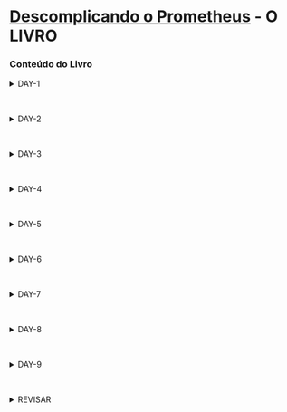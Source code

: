 # [Descomplicando o Prometheus](https://www.linuxtips.io/course/descomplicando-prometheus) - O LIVRO
### Conteúdo do Livro

<details>
<summary class="summary">DAY-1</summary>

- **[DAY-1](day-1/index.html) - Em revisão...**
    - [Por que precisamos de ferramentas como o Prometheus?](day-1/index.html#por-que-precisamos-de-ferramentas-como-o-prometheus)
    - [O que é monitorar?](day-1/index.html#o-que-e-monitorar)
        - [O monitoramento e a observabilidade](day-1/index.html#o-monitoramento-e-a-observabilidade)
    - [O que é o Prometheus?](day-1/index.html#o-que-e-o-prometheus)
        - [A arquitetura do Prometheus](day-1/index.html#a-arquitetura-do-prometheus)
    - [Instalando o Prometheus](day-1/index.html#instalando-o-prometheus)
        - [Executando o Prometheus em um node Linux](day-1/index.html#executando-o-prometheus-em-um-node-linux)
        - [Instalação do Prometheus no Linux](day-1/index.html#instalação-do-prometheus-no-linux)
    - [A sua lição de casa](day-1/index.html#a-sua-lição-de-casa)
    - [Desafio do Day-1](day-1/index.html#desafio-do-day-1)
    - [Final do Day-1](day-1/index.html#final-do-day-1)

</details>

&nbsp;

<details>
<summary class="summary">DAY-2</summary>

- **[DAY-2](day-2/index.html) - Em revisão...**
    - [O Data Model do Prometheus](day-2/index.html#o-data-model-do-prometheus)
    - [As queries do Prometheus e o PromQL](day-2/index.html#as-queries-do-prometheus-e-o-promql)
    - [O nosso primeiro exporter](day-2/index.html#o-nosso-primeiro-exporter)
    - [Nosso Primeiro Exporter no Container](day-2/index.html#nosso-primeiro-exporter-no-container)
    - [Os Targets do Prometheus](day-2/index.html#os-targets-do-prometheus)
    - [Visualizando as métricas do nosso primeiro exporter](day-2/index.html#visualizando-as-métricas-do-nosso-primeiro-exporter)
    - [Conhecendo um pouco mais sobre os tipos de dados do Prometheus](day-2/index.html#conhecendo-um-pouco-mais-sobre-os-tipos-de-dados-do-prometheus) 
    - [gauge: Medidor](day-2/index.html#gauge-medidor)
    - [counter: Contador](day-2/index.html#counter-contador)
    - [summary: Resumo](day-2/index.html#summary-resumo)
    - [histogram: Histograma](day-2/index.html#histogram-histograma)
    - [Chega por hoje!](day-2/index.html#chega-por-hoje)
    - [Lição de casa](day-2/index.html#lição-de-casa)

</details>

&nbsp;

<details>
<summary class="summary">DAY-3</summary>

- **[DAY-3](day-3/index.html) - Em revisão...**
    - [Criando o nosso segundo exporter](day-3/index.html#criando-o-nosso-segundo-exporter)
        - [Criando o nosso exporter usando Go](day-3/index.html#criando-o-nosso-exporter-usando-go)
        - [Adicionando o nosso exporter no container](day-3/index.html#adicionando-o-nosso-exporter-no-container)
        - [Adicionando o novo Target no Prometheus](day-3/index.html#adicionando-o-novo-target-no-prometheus)
    - [As Funções](day-3/index.html#as-funções)
    - [A função rate](day-3/index.html#a-função-rate)
    - [A função irate](day-3/index.html#a-função-irate)
    - [A função delta](day-3/index.html#a-função-delta)
    - [A função increase](day-3/index.html#a-função-increase)
    - [A função sum](day-3/index.html#a-função-sum)
    - [A função count](day-3/index.html#a-função-count)
    - [A função avg](day-3/index.html#a-função-avg)
    - [A função min](day-3/index.html#a-função-min)
    - [A função max](day-3/index.html#a-função-max)
    - [A função avg_over_time](day-3/index.html#a-função-avg_over_time)
    - [A função sum_over_time](day-3/index.html#a-função-sum_over_time)
    - [A função max_over_time](day-3/index.html#a-função-max_over_time)
    - [A função min_over_time](day-3/index.html#a-função-min_over_time)
    - [A função stddev_over_time](day-3/index.html#a-função-stddev_over_time)
    - [A função by](day-3/index.html#a-função-by)
    - [A função without](day-3/index.html#a-função-without)
    - [A função histogram_quantile e quantile](day-3/index.html#a-função-histogram_quantile-e-quantile)
    - [Praticando e usando as funções](day-3/index.html#praticando-e-usando-as-funções)
    - [Operadores](day-3/index.html#operadores)
        - [Operador de igualdade](day-3/index.html#operador-de-igualdade)
        - [Operador de diferença](day-3/index.html#operador-de-diferença)
        - [Operador de maior que](day-3/index.html#operador-de-maior-que)
        - [Operador de menor que](day-3/index.html#operador-de-menor-que)
        - [Operador de maior ou igual que](day-3/index.html#operador-de-maior-ou-igual-que)
        - [Operador de menor ou igual que](day-3/index.html#operador-de-menor-ou-igual-que)
        - [Operador de multiplicação](day-3/index.html#operador-de-multiplicação)
        - [Operador de divisão](day-3/index.html#operador-de-divisão)
        - [Operador de adição](day-3/index.html#operador-de-adição)
        - [Operador de subtração](day-3/index.html#operador-de-subtração)
        - [Operador de modulo](day-3/index.html#operador-de-modulo)
        - [Operador de potenciação](day-3/index.html#operador-de-potenciação)
        - [Operador de agrupamento](day-3/index.html#operador-de-agrupamento)
        - [Operador de concatenação](day-3/index.html#operador-de-concatenação)
        - [Operador de comparação de strings](day-3/index.html#operador-de-comparação-de-strings)
        - [Chega de operadores por hoje](day-3/index.html#chega-de-operadores-por-hoje)
    - [O Node Exporter](day-3/index.html#o-node-exporter)
        - [Os Collectors](day-3/index.html#os-collectors)
        - [Instalação do Node Exporter no Linux](day-3/index.html#instalação-do-node-exporter-no-linux)
        - [Adicionando o Node Exporter no Prometheus](day-3/index.html#adicionando-o-node-exporter-no-prometheus)
        - [Habilitando novos collectors no Node Exporter](day-3/index.html#habilitando-novos-collectors-no-node-exporter)
    - [Algumas queries capturando métricas do Node Exporter](day-3/index.html#algumas-queries-capturando-métricas-do-node-exporter)
    - [O Grafana](day-3/index.html#o-grafana)
    - [Instalação do Grafana](day-3/index.html#instalação-do-grafana)
    - [Adicionando o Prometheus como Data Source](day-3/index.html#adicionando-o-prometheus-como-data-source)
    - [Criando o nosso primeiro Dashboard](day-3/index.html#criando-o-nosso-primeiro-dashboard)
    - [Chega por hoje!](day-3/index.html#chega-por-hoje)
    - [Lição de casa](day-3/index.html#lição-de-casa)
    - [Referências](day-3/index.html#referências)

</details>

&nbsp;

<details>
<summary class="summary">DAY-4</summary>

- **[DAY-4](day-4/index.html) - Em revisão...**
    - [O que iremos ver hoje?](day-4/index.html#o-que-iremos-ver-hoje)
    - [Conteúdo do Day-4](day-4/index.html#conteúdo-do-day-4)
    - [O Grafana](day-4/index.html#o-grafana)
    - [Instalando o Grafana](day-4/index.html#instalando-o-grafana)
    - [Adicionando o Prometheus como Data Source](day-4/index.html#adicionando-o-prometheus-como-data-source)
    - [Criando o nosso primeiro Dashboard](day-4/index.html#criando-o-nosso-primeiro-dashboard)
    - [Alertmanager](day-4/index.html#alertmanager)
    - [Instalando o Alertmanager](day-4/index.html#instalando-o-alertmanager)

</details>

&nbsp;

<details>
<summary class="summary">DAY-5</summary>

- **[DAY-5](day-5/index.html) - Em revisão...**

</details>

&nbsp;

<details>
<summary class="summary">DAY-6</summary>

- **[DAY-6](day-6/index.html) - Em revisão...**
    - [O que iremos ver hoje](day-6/index.html#o-que-iremos-ver-hoje)
    - [Conteúdo do Day-6](day-6/index.html#conteúdo-do-day-6)
    - [O que é o kube-prometheus](day-6/index.html#o-que-é-o-kube-prometheus)
    - [Instalando o nosso cluster Kubernetes](day-6/index.html#instalando-o-nosso-cluster-kubernetes)
    - [Instalando o Kube-Prometheus](day-6/index.html#instalando-o-kube-prometheus)
    - [Acessando o Grafana](day-6/index.html#acessando-o-grafana)
    - [Acessando o Prometheus](day-6/index.html#acessando-o-prometheus)
    - [Acessando o AlertManager](day-6/index.html#acessando-o-alertmanager)
    - [Chega por hoje!](day-6/index.html#chega-por-hoje)
    - [Lição de casa](day-6/index.html#lição-de-casa)

</details>

&nbsp;

<details>
<summary class="summary">DAY-7</summary>

- **[DAY-7](day-7/index.html) - Em revisão...**
    - [O que iremos ver hoje?](day-7/index.html#o-que-iremos-ver-hoje)
    - [Conteúdo do Day-7](day-7/index.html#conteúdo-do-day-7)
    - [Os ServiceMonitors](day-7/index.html#os-servicemonitors)
    - [Criando um ServiceMonitor](day-7/index.html#criando-um-servicemonitor)
    - [Os PodMonitors](day-7/index.html#os-podmonitors)
    - [Criando um PodMonitor](day-7/index.html#criando-um-podmonitor)
    - [Criando nosso primeiro alerta](day-7/index.html#criando-nosso-primeiro-alerta)
    - [O que é um PrometheusRule?](day-7/index.html#o-que-é-um-prometheusrule)
        - [Criando um PrometheusRule](day-7/index.html#criando-um-prometheusrule)
    - [Chega por hoje!](day-7/index.html#chega-por-hoje)
    - [Lição de casa](day-7/index.html#lição-de-casa)

</details>

&nbsp;

<details>
<summary class="summary">DAY-8</summary>

- **[DAY-8](day-8/index.html) - Em revisão...**
    - [O que iremos ver hoje?](day-8/index.html#o-que-iremos-ver-hoje)
    - [Conteúdo do Day-8](day-8/index.html#conteúdo-do-day-8)
    - [Vamos brincar com as métricas do Kubernetes](day-8/index.html#vamos-brincar-com-as-métricas-do-kubernetes)
        - [O que podemos saber sobre os nodes do nosso cluster?](day-8/index.html#o-que-podemos-saber-sobre-os-nodes-do-nosso-cluster)
        - [Quantos nós temos no nosso cluster?](day-8/index.html#quantos-nós-temos-no-nosso-cluster)
        - [Qual a quantidade de CPU e memória que cada nó tem?](day-8/index.html#qual-a-quantidade-de-cpu-e-memória-que-cada-nó-tem)
        - [O nó está disponível para receber novos pods?](day-8/index.html#o-nó-está-disponível-para-receber-novos-pods)
        - [Qual a quantidade de informação que cada nó está recebendo e enviando?](day-8/index.html#qual-a-quantidade-de-informação-que-cada-nó-está-recebendo-e-enviando)
        - [Quantos pods estão rodando em cada nó?](day-8/index.html#quantos-pods-estão-rodando-em-cada-nó)
    - [Agora vamos saber se o nosso cluster está com problemas](day-8/index.html#agora-vamos-saber-se-o-nosso-cluster-está-com-problemas)
        - [O que podemos saber sobre os pods do nosso cluster?](day-8/index.html#o-que-podemos-saber-sobre-os-pods-do-nosso-cluster)
        - [Quantos pods estão rodando no nosso cluster?](day-8/index.html#quantos-pods-estão-rodando-no-nosso-cluster)
        - [Quantos pods estão com problemas?](day-8/index.html#quantos-pods-estão-com-problemas)
        - [Verificar os pods e os limites de memória e CPU configurados](day-8/index.html#verificar-os-pods-e-os-limites-de-memória-e-cpu-configurados)
        - [Verificar se o cluster está com problemas relacionados ao disco](day-8/index.html#verificar-se-o-cluster-está-com-problemas-relacionados-ao-disco)
        - [Verificar se o cluster está com problemas relacionados a memória](day-8/index.html#verificar-se-o-cluster-está-com-problemas-relacionados-a-memória)
    - [E como saber se meus deployments estão com problemas?](day-8/index.html#e-como-saber-se-meus-deployments-estão-com-problemas)
        - [Quantos deployments estão rodando no meu cluster?](day-8/index.html#quantos-deployments-estão-rodando-no-meu-cluster)
        - [Quantos deployments estão com problemas?](day-8/index.html#quantos-deployments-estão-com-problemas)
        - [Qual o status dos meus deployments?](day-8/index.html#qual-o-status-dos-meus-deployments)
    - [E como saber se meus serviços estão com problemas?](day-8/index.html#e-como-saber-se-meus-serviços-estão-com-problemas)
        - [Quantos serviços estão rodando no meu cluster?](day-8/index.html#quantos-serviços-estão-rodando-no-meu-cluster)
        - [Todos os meus serviços estão com endpoints?](day-8/index.html#todos-os-meus-serviços-estão-com-endpoints)
        - [Todos os meus serviços estão com endpoints ativos?](day-8/index.html#todos-os-meus-serviços-estão-com-endpoints-ativos)
    - [Como eu posso modificar as configurações do meu Prometheus?](day-8/index.html#como-eu-posso-modificar-as-configurações-do-meu-prometheus)
        - [Definindo o nosso Prometheus](day-8/index.html#definindo-o-nosso-prometheus)
        - [Definindo o nosso Alertmanager](day-8/index.html#definindo-o-nosso-alertmanager)

</details>

&nbsp;

<details>
<summary class="summary">DAY-9</summary>

- **[DAY-9](day-9/index.html) - Em revisão...**
    - [O que iremos ver hoje?](day-9/index.html#o-que-iremos-ver-hoje)
    - [Conteúdo do Day-9](day-9/index.html#conteúdo-do-day-9)
    - [O que é Relabeling?](day-9/index.html#o-que-é-relabeling)
    - [Como funciona o Relabeling?](day-9/index.html#como-funciona-o-relabeling)
    - [Exemplos de uso do Relabeling](day-9/index.html#exemplos-de-uso-do-relabeling)
        - [ Removendo uma métrica baseado em uma label](day-9/index.html#-removendo-uma-métrica-baseado-em-uma-label)
        - [Junta duas labels em uma só](day-9/index.html#junta-duas-labels-em-uma-só)
        - [Adicionando uma nova label](day-9/index.html#adicionando-uma-nova-label)
        - [Armazenando somente métricas específicas](day-9/index.html#armazenando-somente-métricas-específicas)
        - [Mapeando todas as labels do Kubernetes](day-9/index.html#mapeando-todas-as-labels-do-kubernetes)
    - [As meta labels do Prometheus](day-9/index.html#as-meta-labels-do-prometheus)

</details>

&nbsp;

<details>
<summary class="summary">REVISAR</summary><!-- #TODO -->

- **[DAY-3](day-3) - Em revisão...**
- [Criando o nosso segundo exporter](day-3/#criando-o-nosso-segundo-exporter)
	- [Criando o nosso exporter usando Go](day-3/#criando-o-nosso-exporter-usando-go)
	- [Adicionando o nosso exporter no container](day-3/#adicionando-o-nosso-exporter-no-container)
	- [Adicionando o novo Target no Prometheus](day-3/#adicionando-o-novo-target-no-prometheus)
- [As Funções](day-3/#as-funções)
  - [A função rate](day-3/#a-função-rate)
  - [A função irate](day-3/#a-função-irate)
  - [A função delta](day-3/#a-função-delta)
  - [A função increase](day-3/#a-função-increase)
  - [A função sum](day-3/#a-função-sum)
  - [A função count](day-3/#a-função-count)
  - [A função avg](day-3/#a-função-avg)
  - [A função min](day-3/#a-função-min)
  - [A função max](day-3/#a-função-max)
  - [A função avg_over_time](day-3/#a-função-avg_over_time)
  - [A função sum_over_time](day-3/#a-função-sum_over_time)
  - [A função max_over_time](day-3/#a-função-max_over_time)
  - [A função min_over_time](day-3/#a-função-min_over_time)
  - [A função stddev_over_time](day-3/#a-função-stddev_over_time)
  - [A função by](day-3/#a-função-by)
  - [A função without](day-3/#a-função-without)
  - [A função histogram_quantile e quantile](day-3/#a-função-histogram_quantile-e-quantile)
- [Praticando e usando as funções](day-3/#praticando-e-usando-as-funções)
- [Operadores](day-3/#operadores)
	- [Operador de igualdade](day-3/#operador-de-igualdade)
	- [Operador de diferença](day-3/#operador-de-diferença)
	- [Operador de maior que](day-3/#operador-de-maior-que)
	- [Operador de menor que](day-3/#operador-de-menor-que)
	- [Operador de maior ou igual que](day-3/#operador-de-maior-ou-igual-que)
	- [Operador de menor ou igual que](day-3/#operador-de-menor-ou-igual-que)
	- [Operador de multiplicação](day-3/#operador-de-multiplicação)
	- [Operador de divisão](day-3/#operador-de-divisão)
	- [Operador de adição](day-3/#operador-de-adição)
	- [Operador de subtração](day-3/#operador-de-subtração)
	- [Operador de modulo](day-3/#operador-de-modulo)
	- [Operador de potenciação](day-3/#operador-de-potenciação)
	- [Operador de agrupamento](day-3/#operador-de-agrupamento)
	- [Operador de concatenação](day-3/#operador-de-concatenação)
	- [Operador de comparação de strings](day-3/#operador-de-comparação-de-strings)
	- [Chega de operadores por hoje](day-3/#chega-de-operadores-por-hoje)
- [O Node Exporter](day-3/#o-node-exporter)
	- [Os Collectors](day-3/#os-collectors)
	- [Instalação do Node Exporter no Linux](day-3/#instalação-do-node-exporter-no-linux)
	- [Adicionando o Node Exporter no Prometheus](day-3/#adicionando-o-node-exporter-no-prometheus)
	- [Habilitando novos collectors no Node Exporter](day-3/#habilitando-novos-collectors-no-node-exporter)
- [Algumas queries capturando métricas do Node Exporter](day-3/#algumas-queries-capturando-métricas-do-node-exporter)
- [O Grafana](day-3/#o-grafana)
  - [Instalação do Grafana](day-3/#instalação-do-grafana)
  - [Adicionando o Prometheus como Data Source](day-3/#adicionando-o-prometheus-como-data-source)
  - [Criando o nosso primeiro Dashboard](day-3/#criando-o-nosso-primeiro-dashboard)
- [Chega por hoje!](day-3/#chega-por-hoje)
- [Lição de casa](day-3/#lição-de-casa)
- [Referências](day-3/#referências)

&nbsp;

- **[DAY-4](day-4) - Em revisão...**
- [O que iremos ver hoje?](day-4/#o-que-iremos-ver-hoje)
- [Conteúdo do Day-4](day-4/#conteúdo-do-day-4)
- [O Grafana](day-4/#o-grafana)
  - [Instalando o Grafana](day-4/#instalando-o-grafana)
  - [Adicionando o Prometheus como Data Source](day-4/#adicionando-o-prometheus-como-data-source)
  - [Criando o nosso primeiro Dashboard](day-4/#criando-o-nosso-primeiro-dashboard)
- [Alertmanager](day-4/#alertmanager)
  - [Instalando o Alertmanager](day-4/#instalando-o-alertmanager)

&nbsp;

- **[DAY-5](day-5) - Em revisão...**

&nbsp;

- **[DAY-6](day-6) - Em revisão...**
- [O que iremos ver hoje](day-6/#o-que-iremos-ver-hoje)
- [Conteúdo do Day-6](day-6/#conteúdo-do-day-6)
- [O que é o kube-prometheus](day-6/#o-que-é-o-kube-prometheus)
  - [Instalando o nosso cluster Kubernetes](day-6/#instalando-o-nosso-cluster-kubernetes)
  - [Instalando o Kube-Prometheus](day-6/#instalando-o-kube-prometheus)
  - [Acessando o Grafana](day-6/#acessando-o-grafana)
  - [Acessando o Prometheus](day-6/#acessando-o-prometheus)
  - [Acessando o AlertManager](day-6/#acessando-o-alertmanager)
- [Chega por hoje!](day-6/#chega-por-hoje)
- [Lição de casa](day-6/#lição-de-casa)

&nbsp;

- **[DAY-7](day-7) - Em revisão...**
- [O que iremos ver hoje?](day-7/#o-que-iremos-ver-hoje)
- [Conteúdo do Day-7](day-7/#conteúdo-do-day-7)
  - [Os ServiceMonitors](day-7/#os-servicemonitors)
  - [Criando um ServiceMonitor](day-7/#criando-um-servicemonitor)
  - [Os PodMonitors](day-7/#os-podmonitors)
  - [Criando um PodMonitor](day-7/#criando-um-podmonitor)
  - [Criando nosso primeiro alerta](day-7/#criando-nosso-primeiro-alerta)
  - [O que é um PrometheusRule?](day-7/#o-que-é-um-prometheusrule)
    - [Criando um PrometheusRule](day-7/#criando-um-prometheusrule)
- [Chega por hoje!](day-7/#chega-por-hoje)
- [Lição de casa](day-7/#lição-de-casa)

&nbsp;

- **[DAY-8](day-8) - Em revisão...**
- [O que iremos ver hoje?](day-8/#o-que-iremos-ver-hoje)
- [Conteúdo do Day-8](day-8/#conteúdo-do-day-8)
  - [Vamos brincar com as métricas do Kubernetes](day-8/#vamos-brincar-com-as-métricas-do-kubernetes)
    - [O que podemos saber sobre os nodes do nosso cluster?](day-8/#o-que-podemos-saber-sobre-os-nodes-do-nosso-cluster)
      - [Quantos nós temos no nosso cluster?](day-8/#quantos-nós-temos-no-nosso-cluster)
      - [Qual a quantidade de CPU e memória que cada nó tem?](day-8/#qual-a-quantidade-de-cpu-e-memória-que-cada-nó-tem)
      - [O nó está disponível para receber novos pods?](day-8/#o-nó-está-disponível-para-receber-novos-pods)
      - [Qual a quantidade de informação que cada nó está recebendo e enviando?](day-8/#qual-a-quantidade-de-informação-que-cada-nó-está-recebendo-e-enviando)
    - [Quantos pods estão rodando em cada nó?](day-8/#quantos-pods-estão-rodando-em-cada-nó)
  - [Agora vamos saber se o nosso cluster está com problemas](day-8/#agora-vamos-saber-se-o-nosso-cluster-está-com-problemas)
    - [O que podemos saber sobre os pods do nosso cluster?](day-8/#o-que-podemos-saber-sobre-os-pods-do-nosso-cluster)
      - [Quantos pods estão rodando no nosso cluster?](day-8/#quantos-pods-estão-rodando-no-nosso-cluster)
      - [Quantos pods estão com problemas?](day-8/#quantos-pods-estão-com-problemas)
      - [Verificar os pods e os limites de memória e CPU configurados](day-8/#verificar-os-pods-e-os-limites-de-memória-e-cpu-configurados)
      - [Verificar se o cluster está com problemas relacionados ao disco](day-8/#verificar-se-o-cluster-está-com-problemas-relacionados-ao-disco)
      - [Verificar se o cluster está com problemas relacionados a memória](day-8/#verificar-se-o-cluster-está-com-problemas-relacionados-a-memória)
  - [E como saber se meus deployments estão com problemas?](day-8/#e-como-saber-se-meus-deployments-estão-com-problemas)
      - [Quantos deployments estão rodando no meu cluster?](day-8/#quantos-deployments-estão-rodando-no-meu-cluster)
      - [Quantos deployments estão com problemas?](day-8/#quantos-deployments-estão-com-problemas)
      - [Qual o status dos meus deployments?](day-8/#qual-o-status-dos-meus-deployments)
  - [E como saber se meus serviços estão com problemas?](day-8/#e-como-saber-se-meus-serviços-estão-com-problemas)
      - [Quantos serviços estão rodando no meu cluster?](day-8/#quantos-serviços-estão-rodando-no-meu-cluster)
      - [Todos os meus serviços estão com endpoints?](day-8/#todos-os-meus-serviços-estão-com-endpoints)
      - [Todos os meus serviços estão com endpoints ativos?](day-8/#todos-os-meus-serviços-estão-com-endpoints-ativos)
  - [Como eu posso modificar as configurações do meu Prometheus?](day-8/#como-eu-posso-modificar-as-configurações-do-meu-prometheus)
    - [Definindo o nosso Prometheus](day-8/#definindo-o-nosso-prometheus)
    - [Definindo o nosso Alertmanager](day-8/#definindo-o-nosso-alertmanager)

&nbsp;

- **[DAY-9](day-9) - Em revisão...**
- [O que iremos ver hoje?](day-9#o-que-iremos-ver-hoje)
- [Conteúdo do Day-9](day-9#conteúdo-do-day-9)
- [O que é Relabeling?](day-9#o-que-é-relabeling)
  - [Como funciona o Relabeling?](day-9#como-funciona-o-relabeling)
  - [Exemplos de uso do Relabeling](day-9#exemplos-de-uso-do-relabeling)
    - [ Removendo uma métrica baseado em uma label](day-9#-removendo-uma-métrica-baseado-em-uma-label)
    - [Junta duas labels em uma só](day-9#junta-duas-labels-em-uma-só)
    - [Adicionando uma nova label](day-9#adicionando-uma-nova-label)
    - [Armazenando somente métricas específicas](day-9#armazenando-somente-métricas-específicas)
    - [Mapeando todas as labels do Kubernetes](day-9#mapeando-todas-as-labels-do-kubernetes)
- [As meta labels do Prometheus](day-9#as-metas-labels-do-prometheus)

</details>